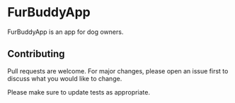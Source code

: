 # FurBuddyApp

FurBuddyApp is an app for dog owners.

## Contributing

Pull requests are welcome. For major changes, please open an issue first
to discuss what you would like to change.

Please make sure to update tests as appropriate.  
